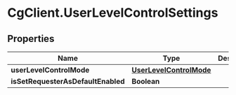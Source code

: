 # CgClient.UserLevelControlSettings

## Properties

Name | Type | Description | Notes
------------ | ------------- | ------------- | -------------
**userLevelControlMode** | [**UserLevelControlMode**](UserLevelControlMode.md) |  | [optional] 
**isSetRequesterAsDefaultEnabled** | **Boolean** |  | [optional] 


